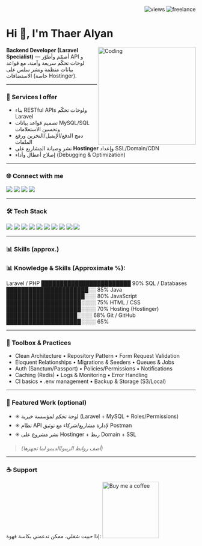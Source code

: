 <!-- Visitor badge + Open to work -->
<p align="right">
  <img src="https://komarev.com/ghpvc/?username=YOUR_USERNAME&label=Profile%20views&style=flat" alt="views" />
  <img src="https://img.shields.io/badge/Open%20to%20Freelance-Yes-success" alt="freelance" />
</p>

# Hi 👋, I'm Thaer Alyan
<img align="right" alt="Coding" width="260" src="https://camo.githubusercontent.com/9939f57a40461f1f7d5ee9c81e8f4634eb6a9339f5a3ced15f2ce471bb18b49b/68747470733a2f2f6d656469612e67697068792e636f6d2f6d656469612f4d3967624264396e6244724f5475314d71782f67697068792e676966" />

**Backend Developer (Laravel Specialist)** — أصمّم وأطوّر API و لوحات تحكّم سريعة وآمنة، مع قواعد بيانات منظمة ونشر سلس على الاستضافات (خاصة Hostinger).

---

### 🌟 Services I offer
- بناء RESTful APIs ولوحات تحكّم Laravel
- تصميم قواعد بيانات MySQL/SQL وتحسين الاستعلامات
- دمج الدفع/الإيميل/التخزين ورفع الملفات
- نشر وصيانة المشاريع على **Hostinger** وإعداد SSL/Domain/CDN
- إصلاح أعطال وأداء (Debugging & Optimization)

---

### 🌐 Connect with me
<p>
  <a href="mailto:thaeralyan726@gmail.com"><img src="https://img.shields.io/badge/Email-D14836?logo=gmail&logoColor=white" /></a>
  <a href="https://www.instagram.com/thaer_alyan?igsh=MXd6bGFpdHEwd2pyag=="><img src="https://img.shields.io/badge/Instagram-E4405F?logo=instagram&logoColor=white" /></a>
  <a href="https://www.linkedin.com/in/thaer-alyan-51b95727b?utm_source=share&utm_campaign=share_via&utm_content=profile&utm_medium=android_app"><img src="https://img.shields.io/badge/LinkedIn-0077B5?logo=linkedin&logoColor=white" /></a>
  <a href="https://www.facebook.com/share/174wNrRQm8/"><img src="https://img.shields.io/badge/Facebook-1877F2?logo=facebook&logoColor=white" /></a>
</p>

---

### 🛠️ Tech Stack
<p>
  <img src="https://img.shields.io/badge/Laravel-FF2D20?logo=laravel&logoColor=white" />
  <img src="https://img.shields.io/badge/PHP-777BB4?logo=php&logoColor=white" />
  <img src="https://img.shields.io/badge/MySQL-4479A1?logo=mysql&logoColor=white" />
  <img src="https://img.shields.io/badge/Java-007396?logo=java&logoColor=white" />
  <img src="https://img.shields.io/badge/JavaScript-F7DF1E?logo=javascript&logoColor=black" />
  <img src="https://img.shields.io/badge/HTML5-E34F26?logo=html5&logoColor=white" />
  <img src="https://img.shields.io/badge/CSS3-1572B6?logo=css3&logoColor=white" />
  <img src="https://img.shields.io/badge/Git-F05032?logo=git&logoColor=white" />
  <img src="https://img.shields.io/badge/GitHub-181717?logo=github&logoColor=white" />
  <img src="https://img.shields.io/badge/Hostinger-6747C7?logo=hostinger&logoColor=white" />
</p>

---

### 📊 Skills (approx.)
<!-- استخدم progress bars لعرض قوة المهارة -->
### 📊 **Knowledge & Skills (Approximate %):**

Laravel / PHP        ████████████████████████  90%
SQL / Databases      ██████████████████████░░  85%
Java                 █████████████████████░░░  80%
JavaScript           ████████████████████░░░░  75%
HTML / CSS           ████████████████████░░░░  70%
Hosting (Hostinger)  ███████████████████░░░░  68%
Git / GitHub         ████████████████████░░░░  65%

---

### 🧰 Toolbox & Practices
- Clean Architecture • Repository Pattern • Form Request Validation  
- Eloquent Relationships • Migrations & Seeders • Queues & Jobs  
- Auth (Sanctum/Passport) • Policies/Permissions • Notifications  
- Caching (Redis) • Logs & Monitoring • Error Handling  
- CI basics • .env management • Backup & Storage (S3/Local)

---

### 🚀 Featured Work (optional)
- ✳️ لوحة تحكم لمؤسسة خيرية (Laravel + MySQL + Roles/Permissions)  
- ✳️ نظام API لإدارة مشاريع/شركاء مع توثيق Postman  
- ✳️ نشر مشروع على Hostinger + ربط Domain + SSL

> *(أضف روابط الريبو/الديمو لما تجهزها)*

---

### ☕ Support
إذا حبيت شغلي، ممكن تدعمني بكاسة قهوة:
<a href="https://www.buymeacoffee.com/" target="_blank">
  <img src="https://cdn.buymeacoffee.com/buttons/v2/default-red.png" width="150" alt="Buy me a coffee" />
</a>
